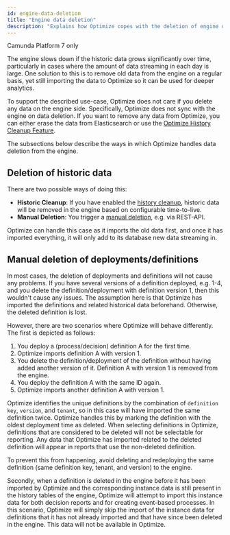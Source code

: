 ```yaml
---
id: engine-data-deletion
title: "Engine data deletion"
description: "Explains how Optimize copes with the deletion of engine data."
---
```


<span class="badge badge--platform">Camunda Platform 7 only</span>

The engine slows down if the historic data grows significantly over time, particularly in cases where the amount of data streaming in each day is large. One solution to this is to remove old data from the engine on a regular basis, yet still importing the data to Optimize so it can be used for deeper analytics.

To support the described use-case, Optimize does not care if you delete any data on the engine side. Specifically, Optimize does not sync with the engine on data deletion. If you want to remove any data from Optimize, you can either erase the data from Elasticsearch or use the [Optimize History Cleanup Feature](./../setup/history-cleanup.md).

The subsections below describe the ways in which Optimize handles data deletion from the engine.

## Deletion of historic data

There are two possible ways of doing this:

* **Historic Cleanup**: If you have enabled the [history cleanup](https://docs.camunda.org/manual/latest/user-guide/process-engine/history/#history-cleanup), historic data will be removed in the engine based on configurable time-to-live.
* **Manual Deletion**: You trigger a [manual deletion](https://docs.camunda.org/manual/latest/reference/rest/history/process-instance/post-delete/), e.g. via REST-API.

Optimize can handle this case as it imports the old data first, and once it has imported everything, it will only add to its database new data streaming in.

## Manual deletion of deployments/definitions

In most cases, the deletion of deployments and definitions will not cause any problems. If you have several versions of a definition deployed, e.g. 1-4, and you delete the definition/deployment with definition version 1, then this wouldn't cause any issues. The assumption here is that Optimize has imported the definitions and related historical data beforehand. Otherwise, the deleted definition is lost.

However, there are two scenarios where Optimize will behave differently. The first is depicted as follows:

1. You deploy a (process/decision) definition A for the first time.
2. Optimize imports definition A with version 1.
3. You delete the definition/deployment of the definition without having added another version of it. Definition A with version 1 is removed from the engine.
4. You deploy the definition A with the same ID again.
5. Optimize imports another definition A with version 1.

Optimize identifies the unique definitions by the combination of `definition key`, `version`, and `tenant`, so in this case will have imported the same definition twice. Optimize handles this by marking the definition with the oldest deployment time as deleted. When selecting definitions in Optimize, definitions that are considered to be deleted will not be selectable for reporting. Any data that Optimize has imported related to the deleted definition will appear in reports that use the non-deleted definition.

To prevent this from happening, avoid deleting and redeploying the same definition (same definition key, tenant, and version) to the engine.

Secondly, when a definition is deleted in the engine before it has been imported by Optimize and the corresponding instance data is still present in the history tables of the engine, Optimize will attempt to import this instance data for both decision reports and for creating event-based processes. In this scenario, Optimize will simply skip the import of the instance data for definitions that it has not already imported and that have since been deleted in the engine. This data will not be available in Optimize.
